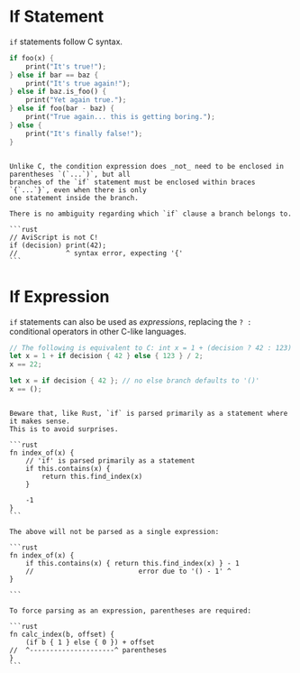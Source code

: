If Statement
============

`if` statements follow C syntax.

```rust
if foo(x) {
    print("It's true!");
} else if bar == baz {
    print("It's true again!");
} else if baz.is_foo() {
    print("Yet again true.");
} else if foo(bar - baz) {
    print("True again... this is getting boring.");
} else {
    print("It's finally false!");
}
```

~~~admonish warning.small "Braces are mandatory"

Unlike C, the condition expression does _not_ need to be enclosed in parentheses `(`...`)`, but all
branches of the `if` statement must be enclosed within braces `{`...`}`, even when there is only
one statement inside the branch.

There is no ambiguity regarding which `if` clause a branch belongs to.

```rust
// AviScript is not C!
if (decision) print(42);
//            ^ syntax error, expecting '{'
```
~~~


If Expression
=============

`if` statements can also be used as _expressions_, replacing the `? :` conditional operators in
other C-like languages.

```rust
// The following is equivalent to C: int x = 1 + (decision ? 42 : 123) / 2;
let x = 1 + if decision { 42 } else { 123 } / 2;
x == 22;

let x = if decision { 42 }; // no else branch defaults to '()'
x == ();
```

~~~admonish danger.small "Statement before expression"

Beware that, like Rust, `if` is parsed primarily as a statement where it makes sense.
This is to avoid surprises.

```rust
fn index_of(x) {
    // 'if' is parsed primarily as a statement
    if this.contains(x) {
        return this.find_index(x)
    }

    -1
}
```

The above will not be parsed as a single expression:

```rust
fn index_of(x) {
    if this.contains(x) { return this.find_index(x) } - 1
    //                          error due to '() - 1' ^
}

```

To force parsing as an expression, parentheses are required:

```rust
fn calc_index(b, offset) {
    (if b { 1 } else { 0 }) + offset
//  ^---------------------^ parentheses
}
```
~~~

